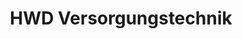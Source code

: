 ---
title: "HWD Versorgungstechnik"
url: /sulzbach-rosenberg/hwd-versorgungstechnik/
shop: Kamine & Öfen
---